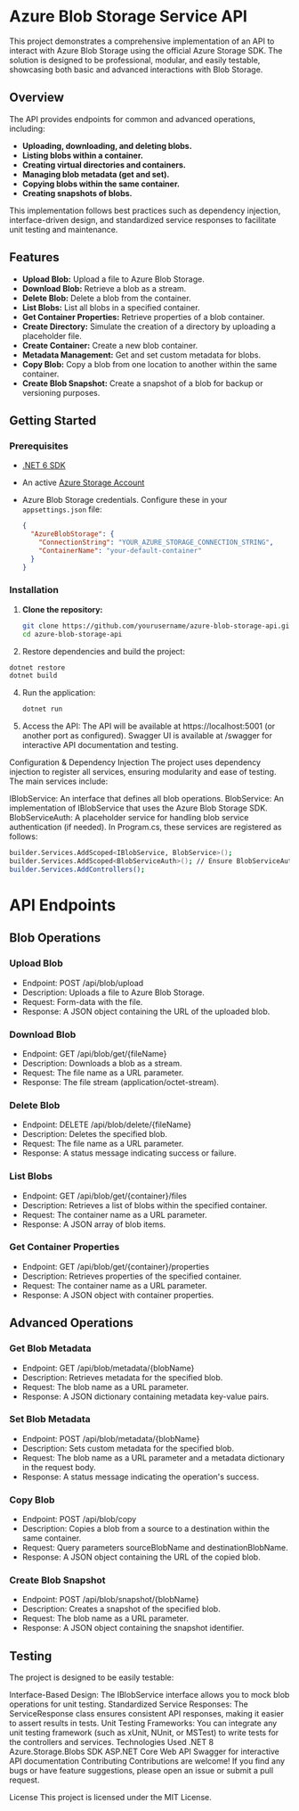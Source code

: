 # Azure Blob Storage Service API

This project demonstrates a comprehensive implementation of an API to interact with Azure Blob Storage using the official Azure Storage SDK. The solution is designed to be professional, modular, and easily testable, showcasing both basic and advanced interactions with Blob Storage.

## Overview

The API provides endpoints for common and advanced operations, including:
- **Uploading, downloading, and deleting blobs.**
- **Listing blobs within a container.**
- **Creating virtual directories and containers.**
- **Managing blob metadata (get and set).**
- **Copying blobs within the same container.**
- **Creating snapshots of blobs.**

This implementation follows best practices such as dependency injection, interface-driven design, and standardized service responses to facilitate unit testing and maintenance.

## Features

- **Upload Blob:** Upload a file to Azure Blob Storage.
- **Download Blob:** Retrieve a blob as a stream.
- **Delete Blob:** Delete a blob from the container.
- **List Blobs:** List all blobs in a specified container.
- **Get Container Properties:** Retrieve properties of a blob container.
- **Create Directory:** Simulate the creation of a directory by uploading a placeholder file.
- **Create Container:** Create a new blob container.
- **Metadata Management:** Get and set custom metadata for blobs.
- **Copy Blob:** Copy a blob from one location to another within the same container.
- **Create Blob Snapshot:** Create a snapshot of a blob for backup or versioning purposes.

## Getting Started

### Prerequisites

- [.NET 6 SDK](https://dotnet.microsoft.com/download/dotnet/8.0)
- An active [Azure Storage Account](https://azure.microsoft.com/en-us/services/storage/blobs/)
- Azure Blob Storage credentials. Configure these in your `appsettings.json` file:

    ```json
    {
      "AzureBlobStorage": {
        "ConnectionString": "YOUR_AZURE_STORAGE_CONNECTION_STRING",
        "ContainerName": "your-default-container"
      }
    }
    ```

### Installation

1. **Clone the repository:**

   ```bash
   git clone https://github.com/yourusername/azure-blob-storage-api.git
   cd azure-blob-storage-api
   
2. Restore dependencies and build the project:
```bash
dotnet restore
dotnet build
```

4. Run the application:
   ```bash
   dotnet run

5. Access the API:
The API will be available at https://localhost:5001 (or another port as configured). Swagger UI is available at /swagger for interactive API documentation and testing.

Configuration & Dependency Injection
The project uses dependency injection to register all services, ensuring modularity and ease of testing. The main services include:

IBlobService: An interface that defines all blob operations.
BlobService: An implementation of IBlobService that uses the Azure Blob Storage SDK.
BlobServiceAuth: A placeholder service for handling blob service authentication (if needed).
In Program.cs, these services are registered as follows:
```bash
builder.Services.AddScoped<IBlobService, BlobService>();
builder.Services.AddScoped<BlobServiceAuth>(); // Ensure BlobServiceAuth is implemented
builder.Services.AddControllers();
```
# API Endpoints
## Blob Operations

### Upload Blob

- Endpoint: POST /api/blob/upload
- Description: Uploads a file to Azure Blob Storage.
- Request: Form-data with the file.
- Response: A JSON object containing the URL of the uploaded blob.

### Download Blob

- Endpoint: GET /api/blob/get/{fileName}
- Description: Downloads a blob as a stream.
- Request: The file name as a URL parameter.
- Response: The file stream (application/octet-stream).

### Delete Blob

- Endpoint: DELETE /api/blob/delete/{fileName}
- Description: Deletes the specified blob.
- Request: The file name as a URL parameter.
- Response: A status message indicating success or failure.

### List Blobs

- Endpoint: GET /api/blob/get/{container}/files
- Description: Retrieves a list of blobs within the specified container.
- Request: The container name as a URL parameter.
- Response: A JSON array of blob items.

### Get Container Properties

- Endpoint: GET /api/blob/get/{container}/properties
- Description: Retrieves properties of the specified container.
- Request: The container name as a URL parameter.
- Response: A JSON object with container properties.


## Advanced Operations

### Get Blob Metadata

- Endpoint: GET /api/blob/metadata/{blobName}
- Description: Retrieves metadata for the specified blob.
- Request: The blob name as a URL parameter.
- Response: A JSON dictionary containing metadata key-value pairs.

### Set Blob Metadata

- Endpoint: POST /api/blob/metadata/{blobName}
- Description: Sets custom metadata for the specified blob.
- Request: The blob name as a URL parameter and a metadata dictionary in the request body.
- Response: A status message indicating the operation's success.

### Copy Blob

- Endpoint: POST /api/blob/copy
- Description: Copies a blob from a source to a destination within the same container.
- Request: Query parameters sourceBlobName and destinationBlobName.
- Response: A JSON object containing the URL of the copied blob.

### Create Blob Snapshot

- Endpoint: POST /api/blob/snapshot/{blobName}
- Description: Creates a snapshot of the specified blob.
- Request: The blob name as a URL parameter.
- Response: A JSON object containing the snapshot identifier.

## Testing
The project is designed to be easily testable:

Interface-Based Design: The IBlobService interface allows you to mock blob operations for unit testing.
Standardized Service Responses: The ServiceResponse<T> class ensures consistent API responses, making it easier to assert results in tests.
Unit Testing Frameworks: You can integrate any unit testing framework (such as xUnit, NUnit, or MSTest) to write tests for the controllers and services.
Technologies Used
.NET 8
Azure.Storage.Blobs SDK
ASP.NET Core Web API
Swagger for interactive API documentation
Contributing
Contributions are welcome! If you find any bugs or have feature suggestions, please open an issue or submit a pull request.

License
This project is licensed under the MIT License.
